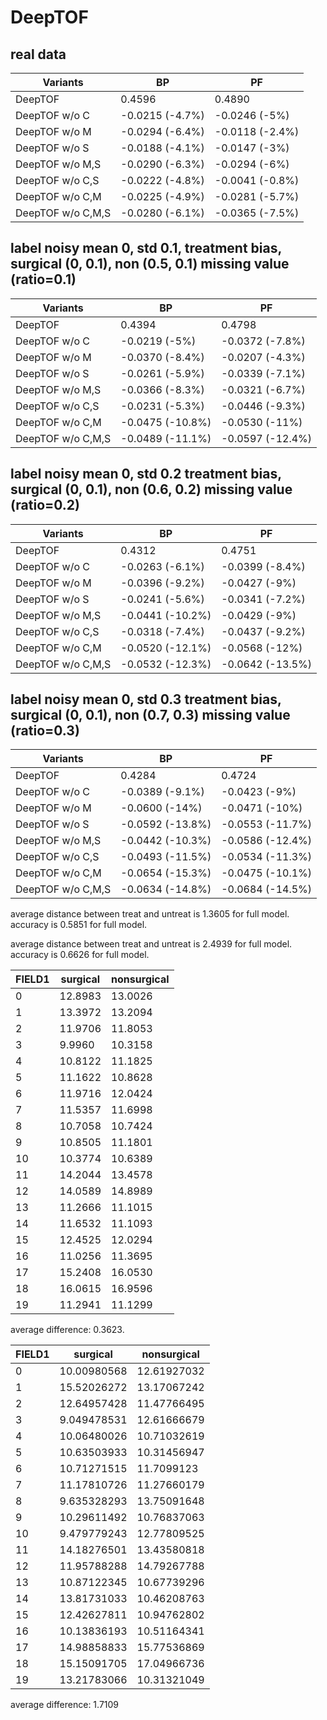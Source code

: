 # DeepTOF

## real data
|Variants | BP | PF|
|---------|----|---|
|DeepTOF  | 0.4596 | 0.4890|
|DeepTOF w/o C | -0.0215 (-4.7%) | -0.0246 (-5%)|
|DeepTOF w/o M | -0.0294 (-6.4%)| -0.0118 (-2.4%)|
|DeepTOF w/o S | -0.0188 (-4.1%)| -0.0147 (-3%)|
|DeepTOF w/o M,S | -0.0290 (-6.3%)| -0.0294 (-6%)|
|DeepTOF w/o C,S | -0.0222 (-4.8%)| -0.0041 (-0.8%)|
|DeepTOF w/o C,M | -0.0225 (-4.9%)| -0.0281 (-5.7%)|
|DeepTOF w/o C,M,S | -0.0280 (-6.1%)| -0.0365 (-7.5%)|

## label noisy mean 0, std 0.1, treatment bias, surgical (0, 0.1), non (0.5, 0.1) missing value (ratio=0.1)
|Variants | BP | PF|
|---------|----|---|
|DeepTOF  | 0.4394 | 0.4798|
|DeepTOF w/o C | -0.0219 (-5%) | -0.0372 (-7.8%)|
|DeepTOF w/o M | -0.0370 (-8.4%)| -0.0207 (-4.3%)|
|DeepTOF w/o S | -0.0261 (-5.9%)| -0.0339 (-7.1%)|
|DeepTOF w/o M,S | -0.0366 (-8.3%)| -0.0321 (-6.7%)|
|DeepTOF w/o C,S | -0.0231 (-5.3%)| -0.0446 (-9.3%)|
|DeepTOF w/o C,M | -0.0475 (-10.8%)| -0.0530 (-11%)|
|DeepTOF w/o C,M,S | -0.0489 (-11.1%)| -0.0597 (-12.4%)|

## label noisy mean 0, std 0.2 treatment bias, surgical (0, 0.1), non (0.6, 0.2) missing value (ratio=0.2)
|Variants | BP | PF|
|---------|----|---|
|DeepTOF  | 0.4312 | 0.4751|
|DeepTOF w/o C | -0.0263 (-6.1%)| -0.0399 (-8.4%)|
|DeepTOF w/o M | -0.0396 (-9.2%)| -0.0427 (-9%)|
|DeepTOF w/o S | -0.0241 (-5.6%)| -0.0341 (-7.2%)|
|DeepTOF w/o M,S | -0.0441 (-10.2%)| -0.0429 (-9%)|
|DeepTOF w/o C,S | -0.0318 (-7.4%)| -0.0437 (-9.2%)|
|DeepTOF w/o C,M | -0.0520 (-12.1%)| -0.0568 (-12%)|
|DeepTOF w/o C,M,S | -0.0532 (-12.3%)| -0.0642 (-13.5%)|

## label noisy mean 0, std 0.3 treatment bias, surgical (0, 0.1), non (0.7, 0.3) missing value (ratio=0.3)
|Variants | BP | PF|
|---------|----|---|
|DeepTOF  | 0.4284 | 0.4724|
|DeepTOF w/o C | -0.0389 (-9.1%)| -0.0423 (-9%)|
|DeepTOF w/o M | -0.0600 (-14%)|-0.0471 (-10%)|
|DeepTOF w/o S | -0.0592 (-13.8%)| -0.0553 (-11.7%)|
|DeepTOF w/o M,S | -0.0442 (-10.3%)| -0.0586 (-12.4%)|
|DeepTOF w/o C,S | -0.0493 (-11.5%)| -0.0534 (-11.3%)|
|DeepTOF w/o C,M | -0.0654 (-15.3%)| -0.0475 (-10.1%)|
|DeepTOF w/o C,M,S | -0.0634 (-14.8%)| -0.0684 (-14.5%)|

average distance between treat and untreat is 1.3605 for full model. 
accuracy is 0.5851 for full model. 

average distance between treat and untreat is 2.4939 for full model. 
accuracy is 0.6626 for full model. 


|FIELD1|surgical          |nonsurgical       |
|------|------------------|------------------|
|0     |12.8983           |13.0026           |
|1     |13.3972           |13.2094           |
|2     |11.9706           |11.8053           |
|3     |9.9960            |10.3158           |
|4     |10.8122           |11.1825           |
|5     |11.1622           |10.8628           |
|6     |11.9716           |12.0424           |
|7     |11.5357           |11.6998           |
|8     |10.7058           |10.7424           |
|9     |10.8505           |11.1801           |
|10    |10.3774           |10.6389           |
|11    |14.2044           |13.4578           |
|12    |14.0589           |14.8989           |
|13    |11.2666           |11.1015           |
|14    |11.6532           |11.1093           |
|15    |12.4525           |12.0294           |
|16    |11.0256           |11.3695           |
|17    |15.2408           |16.0530           |
|18    |16.0615           |16.9596           |
|19    |11.2941           |11.1299           |

average difference: 0.3623. 

|FIELD1|surgical          |nonsurgical       |
|------|------------------|------------------|
|0     |10.00980568       |12.61927032       |
|1     |15.52026272       |13.17067242       |
|2     |12.64957428       |11.47766495       |
|3     |9.049478531       |12.61666679       |
|4     |10.06480026       |10.71032619       |
|5     |10.63503933       |10.31456947       |
|6     |10.71271515       |11.7099123        |
|7     |11.17810726       |11.27660179       |
|8     |9.635328293       |13.75091648       |
|9     |10.29611492       |10.76837063       |
|10    |9.479779243       |12.77809525       |
|11    |14.18276501       |13.43580818       |
|12    |11.95788288       |14.79267788       |
|13    |10.87122345       |10.67739296       |
|14    |13.81731033       |10.46208763       |
|15    |12.42627811       |10.94762802       |
|16    |10.13836193       |10.51164341       |
|17    |14.98858833       |15.77536869       |
|18    |15.15091705       |17.04966736       |
|19    |13.21783066       |10.31321049       |

average difference: 1.7109  
